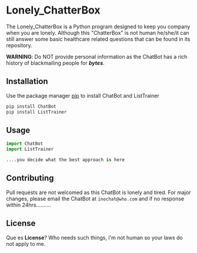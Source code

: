 # Lonely_ChatterBox
The Lonely_ChatterBox is a Python program designed to keep you company when you are lonely. Although this 
"ChatterBox" is not human he/she/it can still answer some basic healthcare related questions that can be found in its
 repository. 
 
 **WARNING**: Do NOT provide personal information as the ChatBot has a rich history of blackmailing people for 
 **_bytes_**.

## Installation

Use the package manager [pip](https://pip.pypa.io/en/stable/) to install ChatBot and ListTrainer


```bash
pip install ChatBot
pip install ListTrainer
```

## Usage

```python
import ChatBot
import ListTrainer

....you decide what the best approach is here
```

## Contributing
Pull requests are not welcomed as this ChatBot is lonely and tired. For major changes, please email the ChatBot at 
`inochat@who.com` and if no response 
within 24hrs..........


## License
Que es **License**? Who needs such things, i'm not human so your laws do not apply to me.